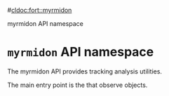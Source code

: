 #<cldoc:fort::myrmidon>

myrmidon API namespace

# `myrmidon` API namespace

The myrmidon API provides tracking analysis utilities.

The main entry point is the <Experiment> that observe <Ant> objects.
